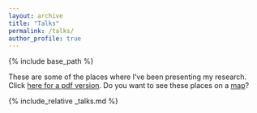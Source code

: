 ```yaml
---
layout: archive
title: "Talks"
permalink: /talks/
author_profile: true
---
```


{% include base_path %}


These are some of the places where I’ve been presenting my research. Click [here for a pdf version](https://github.com/dgerosa/CV/releases/latest/download/DavideGerosa_talklist.pdf). Do you want to see these places on a [map](/map/)?

{% include_relative _talks.md %}
